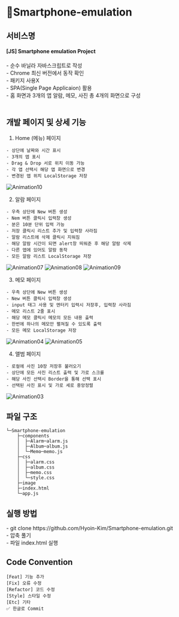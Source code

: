 # 📱Smartphone-emulation

<h2>서비스명</h2>
<h4> [JS] Smartphone emulation Project </h4>
- 순수 바닐라 자바스크립트로 작성 </br>
- Chrome 최신 버전에서 동작 확인 </br>
- 패키지 사용X </br>
- SPA(Single Page Applicaion) 활용 </br>
- 홈 화면과 3개의 앱 알람, 메모, 사진 총 4개의 화면으로 구성 </br>
</br>

<h2>개발 페이지 및 상세 기능</h2>

1. Home (메뉴) 페이지 </br>
```
- 상단에 날짜와 시간 표시
- 3개의 앱 표시
- Drag & Drop 서로 위치 이동 가능
- 각 앱 선택시 해당 앱 화면으로 변경
- 변경된 앱 위치 LocalStorage 저장 
```
![Animation10](https://user-images.githubusercontent.com/45025551/130417217-f9dca3ee-d457-4cb0-b1fa-bfd8c5f85850.gif)


2. 알람 페이지 </br>
```
- 우측 상단에 New 버튼 생성
- Nem 버튼 클릭시 입력창 생성
- 분은 10분 단위 입력 가능
- 저장 클릭시 리스트 추가 및 입력창 사라짐
- 알람 리스트에 삭제 클릭시 지워짐
- 해당 알람 시간이 되면 alert창 띄워준 후 해당 알람 삭제
- 다른 앱에 있어도 알람 동작
- 모든 알람 리스트 LocalStorage 저장
```
![Animation07](https://user-images.githubusercontent.com/45025551/130398355-cd1fcada-86f7-420a-9e30-ce2700ddf297.gif)
![Animation08](https://user-images.githubusercontent.com/45025551/130398359-cc59b5ec-0d1b-413a-aac4-a7ce753e2b26.gif)
![Animation09](https://user-images.githubusercontent.com/45025551/130398816-dc18648c-3745-4a9a-9322-236a72f725e8.gif)



3. 메모 페이지 </br>
```
- 우측 상단에 New 버튼 생성
- New 버튼 클릭시 입력창 생성
- input 태그 사용 및 엔터키 입력시 저장후, 입력창 사라짐
- 메모 리스트 2줄 표시
- 해당 메모 클릭시 메모의 모든 내용 출력
- 한번에 하나의 메모만 펼쳐질 수 있도록 출력
- 모든 메모 LocalStorage 저장
```

![Animation04](https://user-images.githubusercontent.com/45025551/130392785-a30e25d7-6009-415b-95eb-52ac820832f6.gif)
![Animation05](https://user-images.githubusercontent.com/45025551/130392790-6b8209ae-0f9a-4130-80af-385a2da791b3.gif)


4. 앨범 페이지 </br>
```
- 로컬에 사진 10장 저장후 불러오기
- 상단에 모든 사진 리스트 출력 및 가로 스크롤
- 해당 사진 선택시 Border을 통해 선택 표시
- 선택된 사진 표시 및 가로 세로 중앙정렬
```
![Animation03](https://user-images.githubusercontent.com/45025551/130392863-fcf87293-c707-45cd-84b2-be56eff9908d.gif)



<h2>파일 구조</h2>

```
└─Smartphone-emulation
    ├─components
    │  ├─Alarm─alarm.js
    │  ├─Album─album.js
    │  └─Memo─memo.js
    ├─css
    │  ├─alarm.css
    │  ├─album.css
    │  ├─memo.css
    │  └─style.css
    ├─image
    ├─index.html
    └─app.js
```

<h2> 실행 방법 </h2>
- git clone https://github.com/Hyoin-Kim/Smartphone-emulation.git </br>
- 압축 풀기 </br>
- 파일 index.html 실행

<h2> Code Convention </h2>

```
[Feat] 기능 추가
[Fix] 오류 수정
[Refactor] 코드 수정
[Style] 스타일 수정
[Etc] 기타 
✅ 한글로 Commit
```
